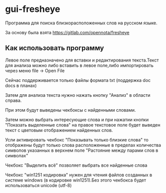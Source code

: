 # gui-fresheye

Программа для поиска близкорасположенных слов на русском языке.

За основу была взята https://gitlab.com/opennota/fresheye

## Как использовать программу

Левое поле предназначено для вставки и редактирования текста.Текст для анализа можно либо вставить в левое поле,либо импортировать через меню file -> Open File

Сейчас поддерживается только файлы формата txt (поддержка doc docs в планах)

Затем для анализа текста нужно нажать кнопку "Анализ" в области справа.

При этом будут выведены чекбоксы с найденными словами.

Затем можно выбрать интересующие слова и при нажатии кнопки "Показать выделенные слова" на правое текстовое поле будет выведен текст с цветовым отображением найденных слов.

Усли активировать чекбокс "Показывать только близкие слова" то отображены будут только слова расположенные в пределах количества символов указанных в верхнем поле "Растояние между парами слов в символах"

Чекбокс "Выделить всё" позволяет выбрать все найденные слова

Чекбокс "win1251 кодировка" нужен для чтения файлов созданных в системе windows (в кодировке win1251).Без этого чекбокса будет использоваться unicode (utf-8)
